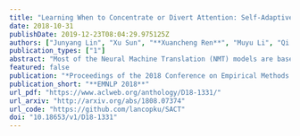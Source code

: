 ```yaml
---
title: "Learning When to Concentrate or Divert Attention: Self-Adaptive Attention Temperature for Neural Machine Translation"
date: 2018-10-31
publishDate: 2019-12-23T08:04:29.975125Z
authors: ["Junyang Lin", "Xu Sun", "**Xuancheng Ren**", "Muyu Li", "Qi Su"]
publication_types: ["1"]
abstract: "Most of the Neural Machine Translation (NMT) models are based on the sequence-to-sequence (Seq2Seq) model with an encoder-decoder framework equipped with the attention mechanism. However, the conventional attention mechanism treats the decoding at each time step equally with the same matrix, which is problematic since the softness of the attention for different types of words (e.g. content words and function words) should differ. Therefore, we propose a new model with a mechanism called Self-Adaptive Control of Temperature (SACT) to control the softness of attention by means of an attention temperature. Experimental results on the Chinese-English translation and English-Vietnamese translation demonstrate that our model outperforms the baseline models, and the analysis and the case study show that our model can attend to the most relevant elements in the source-side contexts and generate the translation of high quality."
featured: false
publication: "*Proceedings of the 2018 Conference on Empirical Methods in Natural Language Processing, **EMNLP 2018***"
publication_short: "**EMNLP 2018**"
url_pdf: "https://www.aclweb.org/anthology/D18-1331/"
url_arxiv: "http://arxiv.org/abs/1808.07374"
url_code: "https://github.com/lancopku/SACT"
doi: "10.18653/v1/D18-1331"
---
```


